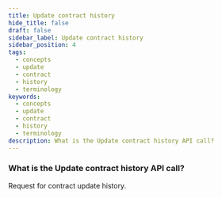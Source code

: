 ```yaml
---
title: Update contract history
hide_title: false
draft: false
sidebar_label: Update contract history
sidebar_position: 4
tags:
  - concepts
  - update
  - contract
  - history
  - terminology
keywords:
  - concepts
  - update
  - contract
  - history
  - terminology
description: What is the Update contract history API call?
---
```


### What is the Update contract history API call?

Request for contract update history.